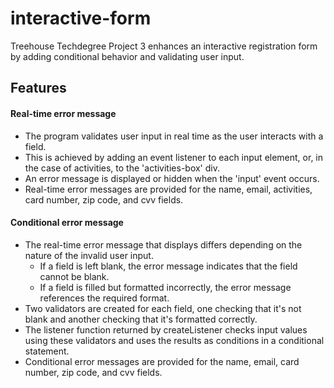 # interactive-form
 Treehouse Techdegree Project 3 enhances an interactive registration form by adding conditional behavior and validating user input.

## Features

#### Real-time error message
* The program validates user input in real time as the user interacts with a field.
* This is achieved by adding an event listener to each input element, or, in the case of activities, to the 'activities-box' div.
* An error message is displayed or hidden when the 'input' event occurs.
* Real-time error messages are provided for the name, email, activities, card number, zip code, and cvv fields.

#### Conditional error message
* The real-time error message that displays differs depending on the nature of the invalid user input.
    * If a field is left blank, the error message indicates that the field cannot be blank.
    * If a field is filled but formatted incorrectly, the error message references the required format.
* Two validators are created for each field, one checking that it's not blank and another checking that it's formatted correctly.
* The listener function returned by createListener checks input values using these validators and uses the results as conditions in a conditional statement.
* Conditional error messages are provided for the name, email, card number, zip code, and cvv fields. 